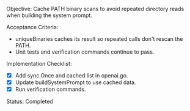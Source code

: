 Objective: Cache PATH binary scans to avoid repeated directory reads when building the system prompt.

Acceptance Criteria:
- uniqueBinaries caches its result so repeated calls don't rescan the PATH.
- Unit tests and verification commands continue to pass.

Implementation Checklist:
- [x] Add sync.Once and cached list in openai.go.
- [x] Update buildSystemPrompt to use cached data.
- [x] Run verification commands.

Status: Completed

